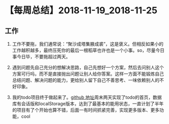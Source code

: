 # 【每周总结】2018-11-19_2018-11-25

## 工作

1. 工作不要拖，我们通常说：“聚沙成塔集腋成裘”，这是褒义。但相反如果小的工作越积越多，最终压死你的最后一根稻草也许也是一个小事。so，尽量今日事今日毕，不要拖超过两天。

2. 遇到问题先自己充分的想解决思路，自己先想好一个方案，然后去问别人这个方案可行吗，而不是直接抛出问题让别人给你答案。这样一方面不能锻炼自己总结问题、解决问题的能力，更给别人留下自己不善思考、一味依赖别人的不好印象。

3. 我的todo项目终于做起来了。[github 地址](https://github.com/bmxklYzj/todo)周末两天实现了todo的首页，数据库有会话版和localStorage版本，达到了最基本的能用状态，一直计划了半年的项目有了个开始也算不错，后面一有时间抓紧完善，实现更多版本、更多功能，cool

